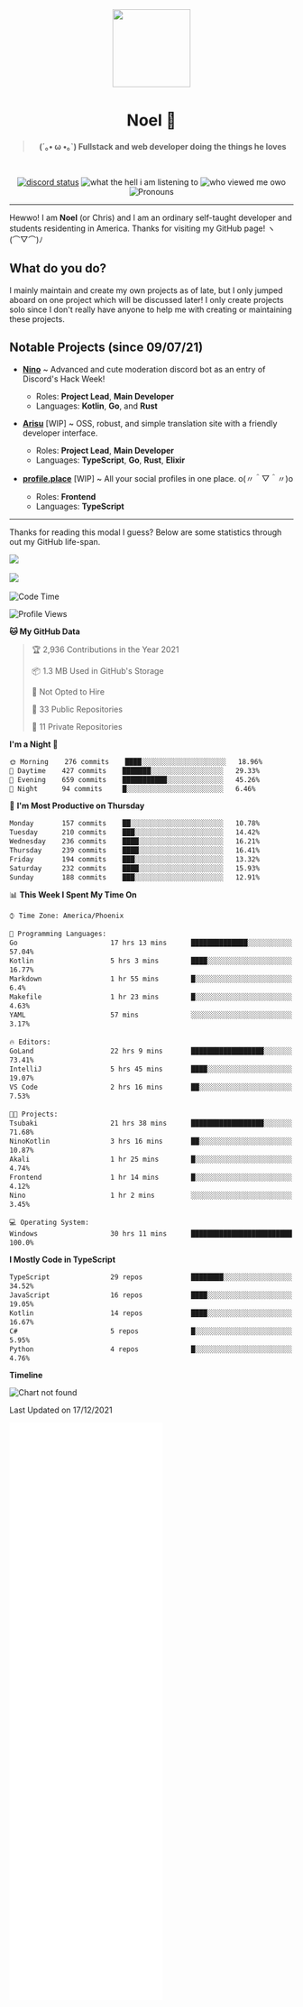 <div align='center'>
  <div align='center'>
    <img
      src='https://cdn.floofy.dev/art/icons/icon_cinnamonserval.png'
      width='138'
      height='138'
    />
  </div>
  <h1>Noel 🐾</h1>
  <blockquote><strong>(´｡• ω •｡`) Fullstack and web developer doing the things he loves</strong></blockquote>

  <br />

  <a href='https://discord.com/users/280158289667555328' target='_blank'><img alt="discord status" src="https://dev.discordprofiles.me/badge/status/280158289667555328" /></a>
  <img alt="what the hell i am listening to" src="https://dev.discordprofiles.me/badge/spotify/280158289667555328" />
  <img alt="who viewed me owo" src="https://komarev.com/ghpvc/?username=auguwu" />
  <img alt='Pronouns' src='https://img.shields.io/endpoint?url=https://pronoundb.org/shields/6004d014406af11e4593a013' />
</div>

<hr />

Hewwo! I am **Noel** (or Chris) and I am an ordinary self-taught developer and students residenting in America. Thanks for visiting my GitHub page! ヽ(⌒▽⌒)ﾉ

## What do you do?
I mainly maintain and create my own projects as of late, but I only jumped aboard on one project which will be discussed later! I only create projects
solo since I don't really have anyone to help me with creating or maintaining these projects.

## Notable Projects (since 09/07/21)
- [**Nino**](https://nino.sh) ~ Advanced and cute moderation discord bot as an entry of Discord's Hack Week!
  - Roles: **Project Lead**, **Main Developer**
  - Languages: **Kotlin**, **Go**, and **Rust**

- [**Arisu**](https://arisu.land) [WIP] ~ OSS, robust, and simple translation site with a friendly developer interface.
  - Roles: **Project Lead**, **Main Developer**
  - Languages: **TypeScript**, **Go**, **Rust**, **Elixir**

- [**profile.place**](https://profile.place) [WIP] ~ All your social profiles in one place. o(〃＾▽＾〃)o
  - Roles: **Frontend**
  - Languages: **TypeScript**

---

Thanks for reading this modal I guess? Below are some statistics through out my GitHub life-span.

![](https://github-readme-stats.vercel.app/api?username=auguwu&count_private=true&show_icons=true&theme=gruvbox)

![](https://github-readme-stats.vercel.app/api/top-langs/?username=auguwu&layout=compact&theme=gruvbox)

<!--START_SECTION:waka-->
![Code Time](http://img.shields.io/badge/Code%20Time-2%2C511%20hrs%2053%20mins-blue)

![Profile Views](http://img.shields.io/badge/Profile%20Views-7-blue)

**🐱 My GitHub Data** 

> 🏆 2,936 Contributions in the Year 2021
 > 
> 📦 1.3 MB Used in GitHub's Storage 
 > 
> 🚫 Not Opted to Hire
 > 
> 📜 33 Public Repositories 
 > 
> 🔑 11 Private Repositories  
 > 
**I'm a Night 🦉** 

```text
🌞 Morning    276 commits    ████░░░░░░░░░░░░░░░░░░░░░   18.96% 
🌆 Daytime    427 commits    ███████░░░░░░░░░░░░░░░░░░   29.33% 
🌃 Evening    659 commits    ███████████░░░░░░░░░░░░░░   45.26% 
🌙 Night      94 commits     █░░░░░░░░░░░░░░░░░░░░░░░░   6.46%

```
📅 **I'm Most Productive on Thursday** 

```text
Monday       157 commits    ██░░░░░░░░░░░░░░░░░░░░░░░   10.78% 
Tuesday      210 commits    ███░░░░░░░░░░░░░░░░░░░░░░   14.42% 
Wednesday    236 commits    ████░░░░░░░░░░░░░░░░░░░░░   16.21% 
Thursday     239 commits    ████░░░░░░░░░░░░░░░░░░░░░   16.41% 
Friday       194 commits    ███░░░░░░░░░░░░░░░░░░░░░░   13.32% 
Saturday     232 commits    ████░░░░░░░░░░░░░░░░░░░░░   15.93% 
Sunday       188 commits    ███░░░░░░░░░░░░░░░░░░░░░░   12.91%

```


📊 **This Week I Spent My Time On** 

```text
⌚︎ Time Zone: America/Phoenix

💬 Programming Languages: 
Go                       17 hrs 13 mins      ██████████████░░░░░░░░░░░   57.04% 
Kotlin                   5 hrs 3 mins        ████░░░░░░░░░░░░░░░░░░░░░   16.77% 
Markdown                 1 hr 55 mins        █░░░░░░░░░░░░░░░░░░░░░░░░   6.4% 
Makefile                 1 hr 23 mins        █░░░░░░░░░░░░░░░░░░░░░░░░   4.63% 
YAML                     57 mins             ░░░░░░░░░░░░░░░░░░░░░░░░░   3.17%

🔥 Editors: 
GoLand                   22 hrs 9 mins       ██████████████████░░░░░░░   73.41% 
IntelliJ                 5 hrs 45 mins       ████░░░░░░░░░░░░░░░░░░░░░   19.07% 
VS Code                  2 hrs 16 mins       ██░░░░░░░░░░░░░░░░░░░░░░░   7.53%

🐱‍💻 Projects: 
Tsubaki                  21 hrs 38 mins      ██████████████████░░░░░░░   71.68% 
NinoKotlin               3 hrs 16 mins       ██░░░░░░░░░░░░░░░░░░░░░░░   10.87% 
Akali                    1 hr 25 mins        █░░░░░░░░░░░░░░░░░░░░░░░░   4.74% 
Frontend                 1 hr 14 mins        █░░░░░░░░░░░░░░░░░░░░░░░░   4.12% 
Nino                     1 hr 2 mins         ░░░░░░░░░░░░░░░░░░░░░░░░░   3.45%

💻 Operating System: 
Windows                  30 hrs 11 mins      █████████████████████████   100.0%

```

**I Mostly Code in TypeScript** 

```text
TypeScript               29 repos            ████████░░░░░░░░░░░░░░░░░   34.52% 
JavaScript               16 repos            ████░░░░░░░░░░░░░░░░░░░░░   19.05% 
Kotlin                   14 repos            ████░░░░░░░░░░░░░░░░░░░░░   16.67% 
C#                       5 repos             █░░░░░░░░░░░░░░░░░░░░░░░░   5.95% 
Python                   4 repos             █░░░░░░░░░░░░░░░░░░░░░░░░   4.76%

```


**Timeline**

![Chart not found](https://raw.githubusercontent.com/auguwu/auguwu/master/charts/bar_graph.png) 


 Last Updated on 17/12/2021
<!--END_SECTION:waka-->

![](./github-metrics.svg)
